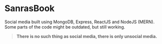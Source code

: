 # SanrasBook
Social media built using MongoDB, Express, ReactJS and NodeJS (MERN).
Some parts of the code might be outdated, but still working.

> **There is no such thing as social media, there is only unsocial media.**
